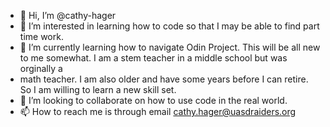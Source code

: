 - 👋 Hi, I’m @cathy-hager
- 👀 I’m interested in learning how to code so that I may be able to find part time work.
- 🌱 I’m currently learning how to navigate Odin Project.  This will be all new to me somewhat.  I am a stem teacher in a middle school but was orginally a
- math teacher.  I am also older and have some years before I can retire.  So I am willing to learn a new skill set. 
- 💞️ I’m looking to collaborate on how to use code in the real world.
- 📫 How to reach me is through email cathy.hager@uasdraiders.org

<!---
cathy-hager/cathy-hager is a ✨ special ✨ repository because its `README.md` (this file) appears on your GitHub profile.
You can click the Preview link to take a look at your changes.
--->
